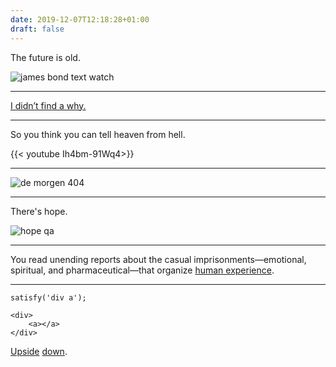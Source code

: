 ```yaml
---
date: 2019-12-07T12:18:28+01:00
draft: false
---
```


The future is old.

![james bond text watch](/james-bond-text-watch.jpg)

---

[I didn’t find a why.](https://www.nytimes.com/interactive/2019/10/28/magazine/thom-yorke-radiohead-interview.html)

---

So you think you can tell heaven from hell.

{{< youtube Ih4bm-91Wq4>}}

---

![de morgen 404](/de-morgen-404.jpg)

---

There's hope.

![hope qa](/hope-qa.png)

---

You read unending reports about the casual imprisonments—emotional, spiritual, and pharmaceutical—that organize [human experience](https://themillions.com/2011/06/philip-k-dick-and-the-pleasures-of-unquotable-prose.html).

---

```
satisfy('div a');
```

```
<div>
    <a></a>
</div>
```

[Upside](https://github.com/padolsey/satisfy) [down](https://j11y.io/css/building-siml-a-new-markup-language/).

